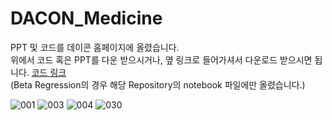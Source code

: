 # DACON_Medicine   
PPT 및 코드를 데이콘 홈페이지에 올렸습니다.    
위에서 코드 혹은 PPT를 다운 받으시거나, 옆 링크로 들어가셔서 다운로드 받으시면 됩니다. [코드 링크](https://dacon.io/competitions/official/236127/codeshare/8839?page=1&dtype=recent)    
(Beta Regression의 경우 해당 Repository의 notebook 파일에만 올렸습니다.)    
    
![001](https://github.com/hoon-bari/DACON_Medicine/assets/121400054/8daba481-0aea-4fc3-92c6-ad144f4a601d)
![003](https://github.com/hoon-bari/DACON_Medicine/assets/121400054/45e07991-7212-4231-b715-d70dae9ef097)
![004](https://github.com/hoon-bari/DACON_Medicine/assets/121400054/7d3b66da-9b4e-4709-bf54-e11a9a01f39d)
![030](https://github.com/hoon-bari/DACON_Medicine/assets/121400054/3dab04e7-b269-4304-a484-ed9ba79eef45)
